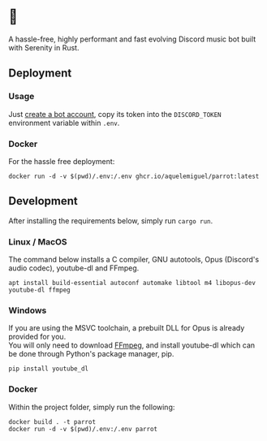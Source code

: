 # 🦜
A hassle-free, highly performant and fast evolving Discord music bot built with Serenity in Rust.

## Deployment

### Usage
Just [create a bot account](https://discordpy.readthedocs.io/en/stable/discord.html), copy its token into the `DISCORD_TOKEN` environment variable within `.env`.

### Docker

For the hassle free deployment:

```shell
docker run -d -v $(pwd)/.env:/.env ghcr.io/aquelemiguel/parrot:latest
```

## Development

After installing the requirements below, simply run `cargo run`.

### Linux / MacOS
The command below installs a C compiler, GNU autotools, Opus (Discord's audio codec), youtube-dl and FFmpeg.


```shell
apt install build-essential autoconf automake libtool m4 libopus-dev youtube-dl ffmpeg
```

### Windows
If you are using the MSVC toolchain, a prebuilt DLL for Opus is already provided for you.  
You will only need to download [FFmpeg](https://ffmpeg.org/download.html), and install youtube-dl which can be done through Python's package manager, pip.
```shell
pip install youtube_dl
```

### Docker

Within the project folder, simply run the following:

```shell
docker build . -t parrot
docker run -d -v $(pwd)/.env:/.env parrot
```
